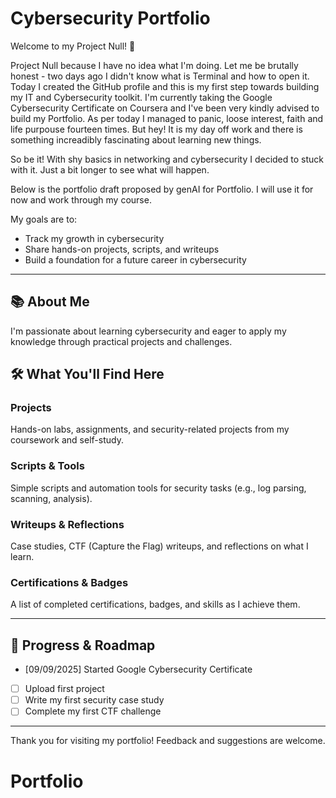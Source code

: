 # Cybersecurity Portfolio

Welcome to my Project Null! 👋

Project Null because I have no idea what I'm doing. Let me be brutally honest - two days ago I didn't know what is Terminal and how to open it. Today I created the GitHub profile and this is my first step towards building my IT and Cybersecurity toolkit. 
I'm currently taking the Google Cybersecurity Certificate on Coursera and I've been very kindly advised to build my Portfolio. As per today I managed to panic, loose interest, faith and life purpouse fourteen times. But hey! It is my day off work and there is something increadibly fascinating about learning new things.

So be it! With shy basics in networking and cybersecurity I decided to stuck with it. Just a bit longer to see what will happen. 

Below is the portfolio draft proposed by genAI for Portfolio. I will use it for now and work through my course. 

My goals are to:
- Track my growth in cybersecurity
- Share hands-on projects, scripts, and writeups
- Build a foundation for a future career in cybersecurity

---

## 📚 About Me
I'm passionate about learning cybersecurity and eager to apply my knowledge through practical projects and challenges.

## 🛠️ What You'll Find Here

### Projects
Hands-on labs, assignments, and security-related projects from my coursework and self-study.

### Scripts & Tools
Simple scripts and automation tools for security tasks (e.g., log parsing, scanning, analysis).

### Writeups & Reflections
Case studies, CTF (Capture the Flag) writeups, and reflections on what I learn.

### Certifications & Badges
A list of completed certifications, badges, and skills as I achieve them.

---

## 📅 Progress & Roadmap

- [09/09/2025] Started Google Cybersecurity Certificate
- [ ] Upload first project
- [ ] Write my first security case study
- [ ] Complete my first CTF challenge

---

Thank you for visiting my portfolio! Feedback and suggestions are welcome.
# Portfolio
